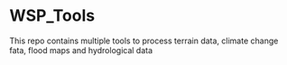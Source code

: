 # WSP_Tools
This repo contains multiple tools to process terrain data, climate change fata, flood maps and hydrological data
